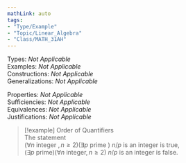 ```yaml
---
mathLink: auto
tags:
- "Type/Example"
- "Topic/Linear_Algebra"
- "Class/MATH_31AH"
---
```

Types: <i>Not Applicable</i>  
Examples: <i>Not Applicable</i>  
Constructions: <i>Not Applicable</i>  
Generalizations: <i>Not Applicable</i>  

Properties: <i>Not Applicable</i>  
Sufficiencies: <i>Not Applicable</i>  
Equivalences: <i>Not Applicable</i>  
Justifications: <i>Not Applicable</i>  

> [!example] Order of Quantifiers  
> The statement  
> $(\forall n\text{ integer },n\ge2)(\exists p\text{ prime })\text{ }n/p\text{ is an integer}$ is true,  
> $(\exists p\text{ prime})(\forall n\text{ integer},n\geq 2)\text{ }n/p\text{ is an integer}$ is false.  
